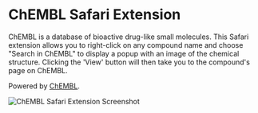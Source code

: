 # ChEMBL Safari Extension

ChEMBL is a database of bioactive drug-like small molecules. This Safari extension allows you to right-click on any compound name and choose "Search in ChEMBL" to display a popup with an image of the chemical structure. Clicking the 'View' button will then take you to the compound's page on ChEMBL.

Powered by [ChEMBL](https://www.ebi.ac.uk/chembldb/).

![ChEMBL Safari Extension Screenshot](http://www.macosxtips.co.uk/extensions/images/chembl.png)